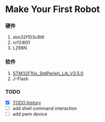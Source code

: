 Make Your First Robot
=====================

### 硬件
1. stm32f103c8t6
2. nrf24l01
3. L298N

### 软件
1. [STM32F10x_StdPeriph_Lib_V3.5.0](https://www.stmcu.org.cn/document/detail/index/id-213160)
2. J-Flash

### TODO
- [x] [TODO history](doc/TODO.md)
- [ ] add shell command interaction
- [ ] add pwm device